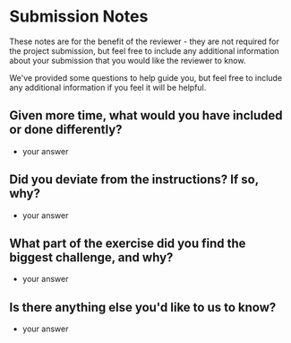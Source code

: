 # Submission Notes

These notes are for the benefit of the reviewer - they are not required for the project submission, but feel free to include any additional information about your submission that you would like the reviewer to know.

We've provided some questions to help guide you, but feel free to include any additional information if you feel it will be helpful.

## Given more time, what would you have included or done differently?

- your answer

## Did you deviate from the instructions? If so, why?

- your answer

## What part of the exercise did you find the biggest challenge, and why?

- your answer

## Is there anything else you'd like to us to know?

- your answer
